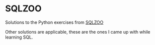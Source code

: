 # SQLZOO

Solutions to the Python exercises from [SQLZOO](https://sqlzoo.net/wiki/SQL_Tutorial)

Other solutions are applicable, these are the ones I came up with while learning SQL.
